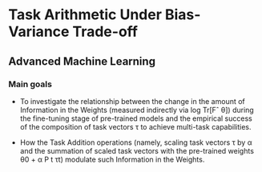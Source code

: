 # Task Arithmetic Under Bias-Variance Trade-off
## Advanced Machine Learning
### Main goals

- To investigate the relationship between the change in the amount of Information
in the Weights (measured indirectly via log Tr[Fˆ
θ]) during the fine-tuning stage of
pre-trained models and the empirical success of the composition of task vectors τ to
achieve multi-task capabilities.

 - How the Task Addition operations (namely, scaling task vectors τ by α and the summation of scaled task vectors with the pre-trained weights θ0 + α
P
t
τt) modulate
such Information in the Weights.
